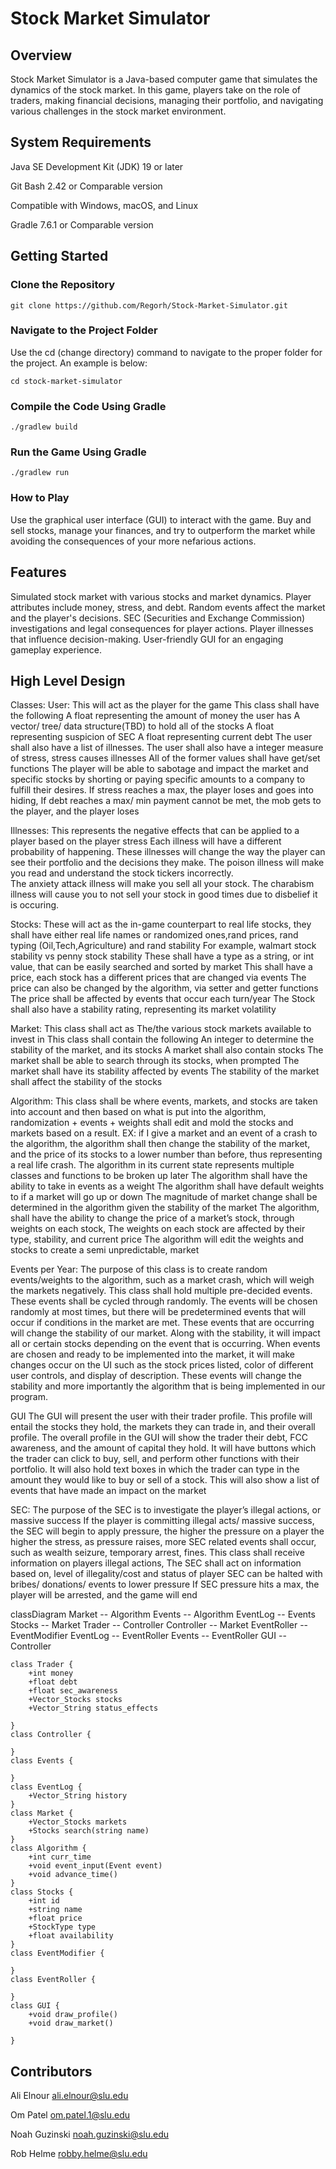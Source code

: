 # Stock Market Simulator
## Overview
Stock Market Simulator is a Java-based computer game that simulates the dynamics of the stock market. In this game, players take on the role of traders, making financial decisions, managing their portfolio, and navigating various challenges in the stock market environment.

## System Requirements
Java SE Development Kit (JDK) 19 or later

Git Bash 2.42 or Comparable version

Compatible with Windows, macOS, and Linux

Gradle 7.6.1 or Comparable version
## Getting Started
### Clone the Repository
```
git clone https://github.com/Regorh/Stock-Market-Simulator.git
```
### Navigate to the Project Folder
Use the cd (change directory) command to navigate to the proper folder for the project. An example is below:
```
cd stock-market-simulator
```
### Compile the Code Using Gradle
```
./gradlew build
```
### Run the Game Using Gradle
```
./gradlew run
```
### How to Play
Use the graphical user interface (GUI) to interact with the game.
Buy and sell stocks, manage your finances, and try to outperform the market while avoiding the consequences of your more nefarious actions.
## Features
Simulated stock market with various stocks and market dynamics.
Player attributes include money, stress, and debt.
Random events affect the market and the player's decisions.
SEC (Securities and Exchange Commission) investigations and legal consequences for player actions.
Player illnesses that influence decision-making.
User-friendly GUI for an engaging gameplay experience.

## High Level Design

Classes:
User:
This will act as the player for the game
This class shall have the following
A float representing the amount of money the user has
A vector/ tree/ data structure(TBD) to hold all of the stocks 
A float representing suspicion of SEC
A float representing current debt
The user shall also have a list of illnesses. 
The user shall also have a integer measure of stress, stress causes illnesses
All of the former values shall have get/set functions
The player will be able to sabotage and impact the market and specific stocks by shorting or paying specific amounts to a company to fulfill their desires. 
If stress reaches a max, the player loses and goes into hiding,
If debt reaches a max/ min payment cannot be met, the mob gets to the player, and the player loses



Illnesses:
This represents the negative effects that can be applied to a player based on the player stress
Each illness will have a different probability of happening. 
These illnesses will change the way the player can see their portfolio and the decisions they make.
The poison illness will make you read and understand the stock tickers incorrectly.  
The anxiety attack illness will make you sell all your stock.
The charabism illness will cause you to not sell your stock in good times due to disbelief it is occuring. 


Stocks:
These will act as the in-game counterpart to real life stocks, they shall have either real life names or randomized ones,rand prices, rand typing (Oil,Tech,Agriculture) and rand stability
For example, walmart stock stability vs penny stock stability
These shall have a type as a string, or int value, that can be easily searched and sorted by market
This shall have a price, each stock has a different prices that are changed via events
The price can also be changed by the algorithm, via setter and getter functions
The price shall be affected by events that occur each turn/year
The Stock shall also have a stability rating, representing its market volatility

	

Market:
This class shall act as The/the various stock markets available to invest in
This class shall contain the following
An integer to determine the stability of the market, and its stocks
A market shall also contain stocks
The market shall be able to search through its stocks, when prompted
The market shall have its stability affected by events
The stability of the market shall affect the stability of the stocks

Algorithm:
	This class shall be where events, markets, and stocks are taken into account and then based on what is put into the algorithm, randomization + events + weights shall edit and mold the stocks and markets based on a result. EX: if I give a market and an event of a crash to the algorithm, the algorithm shall then change the stability of the market, and the price of its stocks to a lower number than before, thus representing a real life crash. The algorithm in its current state represents multiple classes and functions to be broken up later
The algorithm shall have the ability to take in events as a weight
The algorithm shall have default weights to if a market will go up or down
The magnitude of market change shall be determined in the algorithm given the stability of the market
The algorithm, shall have the ability to change the price of a market’s stock, through weights on each stock, 
The weights on each stock are affected by their type, stability, and current price
The algorithm will edit the weights and stocks to create a semi unpredictable, market




Events per Year:
The purpose of this class is to create random events/weights to the algorithm, such as a market crash, which will weigh the markets negatively. 
This class shall hold multiple pre-decided events. 
These events shall be cycled through randomly. 
The events will be chosen randomly at most times, but there will be predetermined events that will occur if conditions in the market are met. 
These events that are occurring will change the stability of our market. 
Along with the stability, it will impact all or certain stocks depending on the event that is occurring. 
When events are chosen and ready to be implemented into the market, it will make changes occur on the UI such as the stock prices listed, color of different user controls, and display of description. 
These events will change the stability and more importantly the algorithm that is being implemented in our program. 
	



GUI
The GUI will present the user with their trader profile.
This profile will entail the stocks they hold, the markets they can trade in, and their overall profile. 
The overall profile in the GUI will show the trader their debt, FCC awareness, and the amount of capital they hold. 
It will have buttons which the trader can click to buy, sell, and perform other functions with their portfolio.
It will also hold text boxes in which the trader can type in the amount they would like to buy or sell of a stock. 
This will also show a list of events that have made an impact on the market


SEC:
The purpose of the SEC is to investigate the player’s illegal actions, or massive success
If the player is committing illegal acts/ massive success, the SEC will begin to apply pressure, the higher the pressure on a player the higher the stress, as pressure raises, more SEC related events shall occur, such as wealth seizure, temporary arrest, fines.
This class shall receive information on players illegal actions, 
The SEC shall act on information based on, level of illegality/cost and status of player
SEC can be halted with bribes/ donations/ events to lower pressure
If SEC pressure hits a max, the player will be arrested, and the game will end


classDiagram
    Market -- Algorithm
    Events -- Algorithm
    EventLog -- Events
    Stocks -- Market
    Trader -- Controller
    Controller -- Market
    EventRoller -- EventModifier
    EventLog -- EventRoller
    Events -- EventRoller
    GUI -- Controller

    class Trader {
        +int money
        +float debt
        +float sec_awareness
        +Vector_Stocks stocks
        +Vector_String status_effects

    }
    class Controller {

    }
    class Events {
        
    }
    class EventLog {
        +Vector_String history
    }
    class Market {
        +Vector_Stocks markets
        +Stocks search(string name)
    }
    class Algorithm {
        +int curr_time
        +void event_input(Event event)
        +void advance_time()
    }
    class Stocks {
        +int id
        +string name
        +float price
        +StockType type
        +float availability
    }
    class EventModifier {

    }
    class EventRoller {

    }
    class GUI {
        +void draw_profile()
        +void draw_market()
        
    }


## Contributors
Ali Elnour ali.elnour@slu.edu

Om Patel om.patel.1@slu.edu

Noah Guzinski noah.guzinski@slu.edu

Rob Helme robby.helme@slu.edu
